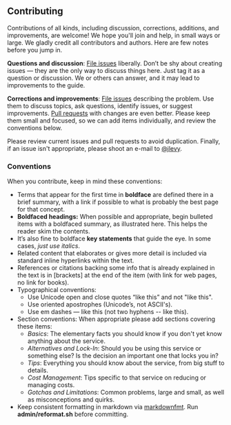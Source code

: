 Contributing
------------

Contributions of all kinds, including discussion, corrections, additions, and improvements, are welcome! We hope you'll join and help, in small ways or large. We gladly credit all contributors and authors. Here are few notes before you jump in.

**Questions and discussion**: [File issues](https://github.com/open-guides/og-aws/issues) liberally. Don’t be shy about creating issues — they are the only way to discuss things here. Just tag it as a question or discussion. We or others can answer, and it may lead to improvements to the guide.

**Corrections and improvements**: [File issues](https://github.com/open-guides/og-aws/issues) describing the problem. Use them to discuss topics, ask questions, identify issues, or suggest improvements. [Pull requests](https://github.com/open-guides/og-aws/pulls) with changes are even better. Please keep them small and focused, so we can add items individually, and review the conventions below.

Please review current issues and pull requests to avoid duplication. Finally, if an issue isn't appropriate, please shoot an e-mail to [@jlevy](https://github.com/jlevy).

### Conventions

When you contribute, keep in mind these conventions:

-	Terms that appear for the first time in **boldface** are defined there in a brief summary, with a link if possible to what is probably the best page for that concept.
-	**Boldfaced headings:** When possible and appropriate, begin bulleted items with a boldfaced summary, as illustrated here. This helps the reader skim the contents.
-	It’s also fine to boldface **key statements** that guide the eye. In some cases, *just use italics*.
-	Related content that elaborates or gives more detail is included via standard inline hyperlinks within the text.
-	References or citations backing some info that is already explained in the text is in [brackets] at the end of the item (with link for web pages, no link for books).
-	Typographical conventions:
	-	Use Unicode open and close quotes “like this” and not "like this".
	-	Use oriented apostrophes (Unicode’s, not ASCII's).
	-	Use em dashes — like this (not two hyphens -- like this).
-	Section conventions: When appropriate please add sections covering these items:
	-	*Basics*: The elementary facts you should know if you don't yet know anything about the service.
	-	*Alternatives and Lock-In*: Should you be using this service or something else? Is the decision an important one that locks you in?
	-	*Tips*: Everything you should know about the service, from big stuff to details.
	-	*Cost Management*: Tips specific to that service on reducing or managing costs.
	-	*Gotchas and Limitations*: Common problems, large and small, as well as misconceptions and quirks.
-	Keep consistent formatting in markdown via [markdownfmt](https://github.com/shurcooL/markdownfmt). Run **admin/reformat.sh** before committing.
